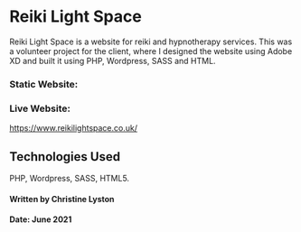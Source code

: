 # Reiki Light Space

Reiki Light Space is a website for reiki and hypnotherapy services. This was a volunteer project for the client, where I designed the website using Adobe XD and built it using PHP, Wordpress, SASS and HTML.

### Static Website: 



### Live Website:
https://www.reikilightspace.co.uk/

## Technologies Used

PHP, Wordpress, SASS, HTML5.

#### Written by Christine Lyston
#### Date: June 2021
